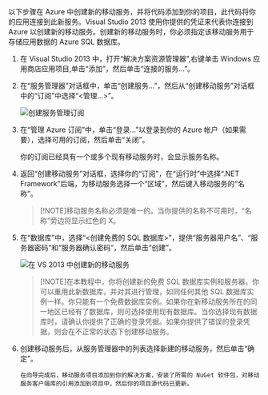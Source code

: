 

以下步骤在 Azure 中创建新的移动服务，并将代码添加到你的项目，此代码将你的应用连接到此新服务。Visual Studio 2013 使用你提供的凭证来代表你连接到 Azure 以创建新的移动服务。创建新的移动服务时，你必须指定该移动服务用于存储应用数据的 Azure SQL 数据库。

1. 在 Visual Studio 2013 中，打开“解决方案资源管理器”,右键单击 Windows 应用商店应用项目,单击“添加”，然后单击“连接的服务...”。 

2. 在“服务管理器”对话框中，单击“创建服务...”，然后从“创建移动服务”对话框中的“订阅”中选择“&lt;管理...&gt;”。

    ![创建服务管理订阅](./media/mobile-services-dotnet-backend-create-new-service-vs2013/mobile-create-service-from-vs2013.png)

3. 在“管理 Azure 订阅”中，单击“登录...”以登录到你的 Azure 帐户（如果需要），选择可用的订阅，然后单击“关闭”。

    你的订阅已经具有一个或多个现有移动服务时，会显示服务名称。

4. 返回“创建移动服务”对话框，选择你的“订阅”，在“运行时”中选择“.NET Framework”后端，为移动服务选择一个“区域”，然后键入移动服务的“名称”。

    >[!NOTE]移动服务名称必须是唯一的。当你提供的名称不可用时，“名称”旁边将显示红色的 X。

5. 在“数据库”中，选择“&lt;创建免费的 SQL 数据库&gt;”，提供“服务器用户名”、“服务器密码”和“服务器确认密码”，然后单击“创建”。

      ![在 VS 2013 中创建新的移动服务](./media/mobile-services-dotnet-backend-create-new-service-vs2013/mobile-create-service-from-vs2013-2.png)

    > [!NOTE]在本教程中，你将创建新的免费 SQL 数据库实例和服务器。你可以重用此新数据库，并对其进行管理，如同任何其他 SQL 数据库实例一样。你只能有一个免费数据库实例。如果你在新移动服务所在的同一地区已经有了数据库，则可选择使用现有数据库。当你选择现有数据库时，请确认你提供了正确的登录凭据。如果你提供了错误的登录凭据，则会在不正常的状态下创建移动服务。

6. 创建移动服务后，从服务管理器中的列表选择新建的移动服务，然后单击“确定”。
 
       在向导完成后，移动服务项目添加到你的解决方案，安装了所需的 NuGet 软件包，对移动服务客户端库的引用添加到项目中，然后你的项目源代码已更新。

<!---HONumber=74-->